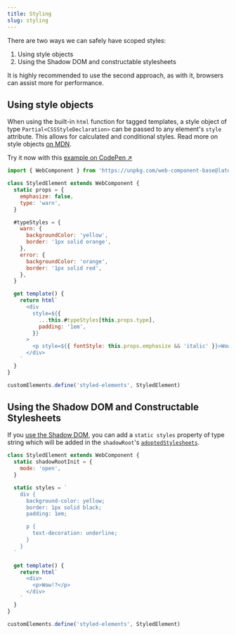 ```yaml
---
title: Styling
slug: styling
---
```


There are two ways we can safely have scoped styles:

1. Using style objects
2. Using the Shadow DOM and constructable stylesheets

It is highly recommended to use the second approach, as with it, browsers can assist more for performance.

## Using style objects

When using the built-in `html` function for tagged templates, a style object of type `Partial<CSSStyleDeclaration>` can be passed to any element's `style` attribute. This allows for calculated and conditional styles. Read more on style objects [on MDN](https://developer.mozilla.org/en-US/docs/Web/API/CSSStyleDeclaration).

Try it now with this [example on CodePen ↗](https://codepen.io/ayoayco-the-styleful/pen/bGzXjwQ?editors=1010)

```js
import { WebComponent } from 'https://unpkg.com/web-component-base@latest/index.js'

class StyledElement extends WebComponent {
  static props = {
    emphasize: false,
    type: 'warn',
  }

  #typeStyles = {
    warn: {
      backgroundColor: 'yellow',
      border: '1px solid orange',
    },
    error: {
      backgroundColor: 'orange',
      border: '1px solid red',
    },
  }

  get template() {
    return html`
      <div
        style=${{
          ...this.#typeStyles[this.props.type],
          padding: '1em',
        }}
      >
        <p style=${{ fontStyle: this.props.emphasize && 'italic' }}>Wow!</p>
      </div>
    `
  }
}

customElements.define('styled-elements', StyledElement)
```

## Using the Shadow DOM and Constructable Stylesheets

If you [use the Shadow DOM](/shadow-dom), you can add a `static styles` property of type string which will be added in the `shadowRoot`'s [`adoptedStylesheets`](https://developer.mozilla.org/en-US/docs/Web/API/Document/adoptedStyleSheets).

```js
class StyledElement extends WebComponent {
  static shadowRootInit = {
    mode: 'open',
  }

  static styles = `
    div {
      background-color: yellow;
      border: 1px solid black;
      padding: 1em;

      p {
        text-decoration: underline;
      }
    }
  `

  get template() {
    return html`
      <div>
        <p>Wow!?</p>
      </div>
    `
  }
}

customElements.define('styled-elements', StyledElement)
```
